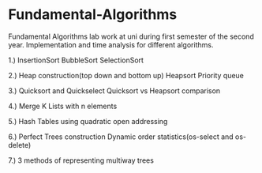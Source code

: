 # Fundamental-Algorithms

Fundamental Algorithms lab work at uni during first semester of the second year.
Implementation and time analysis for different algorithms.

1.)
InsertionSort
BubbleSort
SelectionSort

2.)
Heap construction(top down and bottom up)
Heapsort
Priority queue

3.)
Quicksort and Quickselect
Quicksort vs Heapsort comparison

4.)
Merge K Lists with n elements

5.)
Hash Tables using quadratic open addressing

6.)
Perfect Trees construction
Dynamic order statistics(os-select and os-delete)

7.)
3 methods of representing multiway trees